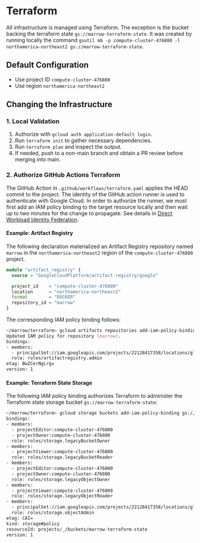 # Terraform

All infrastructure is managed using Terraform. The exception is the bucket backing the terraform state `gs://marrow-terraform-state`. It was created by running locally the command `gsutil mb -p compute-cluster-476800 -l northamerica-northeast2 gs://marrow-terraform-state`.

## Default Configuration

* Use project ID `compute-cluster-476800`
* Use region `northamerica-northeast2`

## Changing the Infrastructure

### 1. Local Validation

1. Authorize with `gcloud auth application-default login`.
2. Run `terraform init` to gather necessary dependencies.
3. Run `terraform plan` and inspect the output.
4. If needed, push to a non-main branch and obtain a PR review before merging into main.

### 2. Authorize GitHub Actions Terraform

The GitHub Action in `.github/workflows/terraform.yaml` applies the HEAD commit to the project.
The identity of the GitHub action runner is used to authenticate with Google Cloud.
In order to authorize the runner, we must first add an IAM policy binding to the target resource locally and then wait up to two minutes for the change to propagate.
See details in [Direct Workload Identity Federation](https://github.com/google-github-actions/auth?tab=readme-ov-file#preferred-direct-workload-identity-federation).

#### Example: Artifact Registry

The following declaration materialized an Artifact Registry repository named `marrow` in the `northamerica-northeast2` region of the `compute-cluster-476800` project.

```terraform
module "artifact_registry" {
  source = "GoogleCloudPlatform/artifact-registry/google"

  project_id    = "compute-cluster-476800"
  location      = "northamerica-northeast2"
  format        = "DOCKER"
  repository_id = "marrow"
}
```

The corresponding IAM policy binding follows:

```bash
~/marrow/terraform> gcloud artifacts repositories add-iam-policy-binding marrow --location=northamerica-northeast2 --project=compute-cluster-476800 --role=roles/artifactregistry.admin --member=principalSet://iam.googleapis.com/projects/22128417358/locations/global/workloadIdentityPools/github/attribute.repository/Marrow-Biosciences/marrow
Updated IAM policy for repository [marrow].
bindings:
- members:
  - principalSet://iam.googleapis.com/projects/22128417358/locations/global/workloadIdentityPools/github/attribute.repository/Marrow-Biosciences/marrow
  role: roles/artifactregistry.admin
etag: BwZCerNgLrg=
version: 1
```

#### Example: Terraform State Storage

The following IAM policy binding authorizes Terraform to administer the Terraform state storage bucket `gs://marrow-terraform-state`:

```bash
~/marrow/terraform> gcloud storage buckets add-iam-policy-binding gs://marrow-terraform-state --project=compute-cluster-476800 --role=roles/storage.objectAdmin --member=principalSet://iam.googleapis.com/projects/22128417358/locations/global/workloadIdentityPools/github/attribute.repository/Marrow-Biosciences/marrow
bindings:
- members:
  - projectEditor:compute-cluster-476800
  - projectOwner:compute-cluster-476800
  role: roles/storage.legacyBucketOwner
- members:
  - projectViewer:compute-cluster-476800
  role: roles/storage.legacyBucketReader
- members:
  - projectEditor:compute-cluster-476800
  - projectOwner:compute-cluster-476800
  role: roles/storage.legacyObjectOwner
- members:
  - projectViewer:compute-cluster-476800
  role: roles/storage.legacyObjectReader
- members:
  - principalSet://iam.googleapis.com/projects/22128417358/locations/global/workloadIdentityPools/github/attribute.repository/Marrow-Biosciences/marrow
  role: roles/storage.objectAdmin
etag: CAI=
kind: storage#policy
resourceId: projects/_/buckets/marrow-terraform-state
version: 1
```

